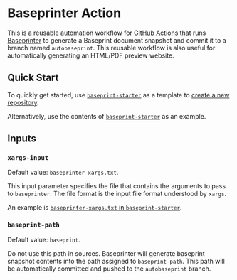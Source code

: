 # Baseprinter Action

This is a reusable automation workflow for [GitHub Actions](https://github.com/features/actions)
that runs [Baseprinter](https://try.perm.pub/baseprinter) to generate a Baseprint
document snapshot and commit it to a branch named `autobaseprint`.
This reusable workflow is also useful for automatically generating an HTML/PDF preview
website.


## Quick Start

To quickly get started, use
[`baseprint-starter`](https://github.com/castedo/baseprint-starter/)
as a template to [create a new repository](
https://github.com/new?template_owner=castedo&template_name=baseprint-starter
).

Alternatively, use the contents of
[`baseprint-starter`](https://github.com/castedo/baseprint-starter/) as an example.


## Inputs

### `xargs-input`

Default value: `baseprinter-xargs.txt`.

This input parameter specifies the file that contains the arguments to pass to
`baseprinter`. The file format is the input file format understood by `xargs`.

An example is
[`baseprinter-xargs.txt` in `baseprint-starter`](
https://github.com/castedo/baseprint-starter/blob/main/baseprinter-xargs.txt
).

### `baseprint-path`

Default value: `baseprint`.

Do not use this path in sources.
Baseprinter will generate baseprint snapshot contents into the path assigned to
`baseprint-path`.
This path will be automatically committed and pushed to the `autobaseprint` branch.
